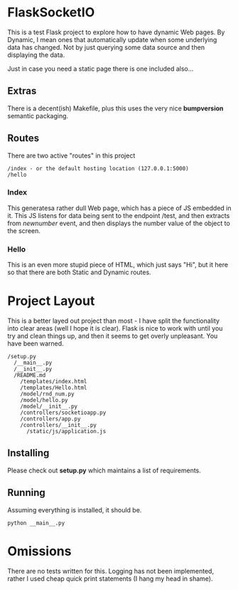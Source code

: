 # FlaskSocketIO

This is a test Flask project to explore how to have dynamic Web pages.
By Dynamic, I mean ones that automatically update when some underlying data has changed. Not by just querying some data source and then displaying the data.

Just in case you need a static page there is one included also...

## Extras

There is a decent(ish) Makefile, plus this uses the very nice **bumpversion** semantic packaging.

## Routes

There are two active "routes" in this project

	/index - or the default hosting location (127.0.0.1:5000) 
	/hello

### Index

This generatesa rather dull Web page, which has a piece of JS embedded in it.
This JS listens for data being sent to the endpoint /test, and then extracts from *newnumber* event, and then displays the number value of the object to the screen.

### Hello

This is an even more stupid piece of HTML, which just says "Hi", but it here so that there are both Static and Dynamic routes.

# Project Layout

This is a better layed out project than most - I have split the functionality into clear areas (well I hope it is clear). Flask is nice to work with until you try and clean things up, and then it seems to get overly unpleasant. You have been warned.


```text
/setup.py
  /__main__.py
  /__init__.py
  /README.md
    /templates/index.html
    /templates/Hello.html
    /model/rnd_num.py
    /model/hello.py
    /model/__init__.py
    /controllers/socketioapp.py
    /controllers/app.py
    /controllers/__init__.py
      /static/js/application.js

```

## Installing

Please check out **setup.py** which maintains a list of requirements.

## Running

Assuming everything is installed, it should be.

    python __main__.py 

# Omissions

There are no tests written for this. 
Logging has not been implemented, rather I used cheap quick print statements (I hang my head in shame).

